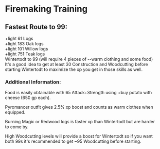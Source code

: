 # Firemaking Training

## Fastest Route to 99:

+light 61 Logs  
+light 183 Oak logs  
+light 101 Willow logs  
+light 751 Teak logs  
Wintertodt to 99 \(will require 4 pieces of --warm clothing and some food\)  
It's a good idea to get at least 30 Construction and Woodcutting before starting Wintertodt to maximize the xp you get in those skills as well.

### Additional Information:

Food is easily obtainable with 65 Attack+Strength using +buy potato with cheese \(650 gp each\).

Pyromancer outfit gives 2.5% xp boost and counts as warm clothes when equipped.

Burning Magic or Redwood logs is faster xp than Wintertodt but are harder to come by.

High Woodcutting levels will provide a boost for Wintertodt so if you want both 99s it's recommended to get ~95 Woodcutting before starting.

